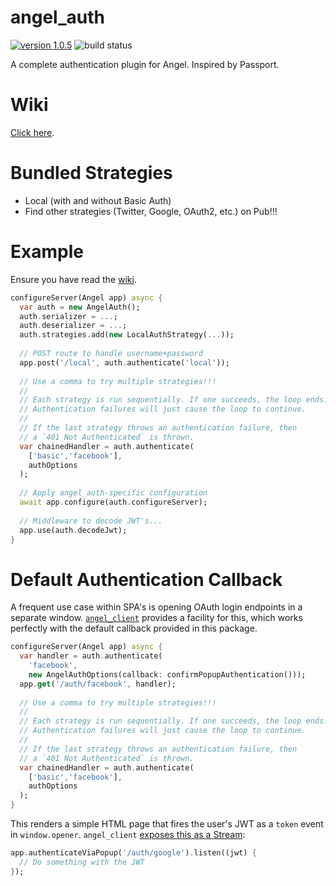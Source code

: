 # angel_auth

[![version 1.0.5](https://img.shields.io/badge/version-1.0.5-brightgreen.svg)](https://pub.dartlang.org/packages/angel_auth)
![build status](https://travis-ci.org/angel-dart/auth.svg?branch=master)

A complete authentication plugin for Angel. Inspired by Passport.

# Wiki
[Click here](https://github.com/angel-dart/auth/wiki).

# Bundled Strategies
* Local (with and without Basic Auth)
* Find other strategies (Twitter, Google, OAuth2, etc.) on Pub!!!

# Example
Ensure you have read the [wiki](https://github.com/angel-dart/auth/wiki).

```dart
configureServer(Angel app) async {
  var auth = new AngelAuth();
  auth.serializer = ...;
  auth.deserializer = ...;
  auth.strategies.add(new LocalAuthStrategy(...));
  
  // POST route to handle username+password
  app.post('/local', auth.authenticate('local'));
  
  // Use a comma to try multiple strategies!!!
  //
  // Each strategy is run sequentially. If one succeeds, the loop ends.
  // Authentication failures will just cause the loop to continue.
  // 
  // If the last strategy throws an authentication failure, then
  // a `401 Not Authenticated` is thrown.
  var chainedHandler = auth.authenticate(
    ['basic','facebook'],
    authOptions
  );
  
  // Apply angel_auth-specific configuration
  await app.configure(auth.configureServer);
  
  // Middleware to decode JWT's...
  app.use(auth.decodeJwt);
}
```

# Default Authentication Callback
A frequent use case within SPA's is opening OAuth login endpoints in a separate window.
[`angel_client`](https://github.com/angel-dart/client)
provides a facility for this, which works perfectly with the default callback provided
in this package.

```dart
configureServer(Angel app) async {
  var handler = auth.authenticate(
    'facebook',
    new AngelAuthOptions(callback: confirmPopupAuthentication()));
  app.get('/auth/facebook', handler);
  
  // Use a comma to try multiple strategies!!!
  //
  // Each strategy is run sequentially. If one succeeds, the loop ends.
  // Authentication failures will just cause the loop to continue.
  // 
  // If the last strategy throws an authentication failure, then
  // a `401 Not Authenticated` is thrown.
  var chainedHandler = auth.authenticate(
    ['basic','facebook'],
    authOptions
  );
}
```

This renders a simple HTML page that fires the user's JWT as a `token` event in `window.opener`.
`angel_client` [exposes this as a Stream](https://github.com/angel-dart/client#authentication):

```dart
app.authenticateViaPopup('/auth/google').listen((jwt) {
  // Do something with the JWT
});
```
